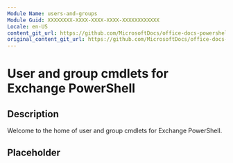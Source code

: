 ```yaml
---
Module Name: users-and-groups
Module Guid: XXXXXXXX-XXXX-XXXX-XXXX-XXXXXXXXXXXX
Locale: en-US
content_git_url: https://github.com/MicrosoftDocs/office-docs-powershell/blob/live/exchange/exchange-ps/exchange/users-and-groups/users-and-groups.md
original_content_git_url: https://github.com/MicrosoftDocs/office-docs-powershell/blob/live/exchange/exchange-ps/exchange/users-and-groups/users-and-groups.md
---
```


# User and group cmdlets for Exchange PowerShell

## Description

Welcome to the home of user and group cmdlets for Exchange PowerShell.

## Placeholder